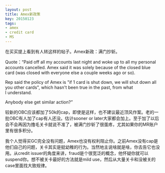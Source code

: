 ```yaml
---
layout: post
title: Amex新政策
key: 20150123
tags:
- amex
- credit card
- MS
---
```


在买买提上看到有人转这样的帖子。Amex新政：满门抄斩。

Quote：“Paid off all my accounts last night and woke up to all my personal accounts cancelled. Amex said it was solely because of the closed blue card (was closed with everyone else a couple weeks ago or so).

Rep said the policy of Amex is "if 1 card is shut down, we will shut down all you other cards", which hasn't been true in the past, from what I understand.

Anybody else get similar action?”

较新的OBC应该都加了50k的cap，即使是这样，也不建议最近顶风作案。老的一批OBC有人加了cap有人还没。估计sooner or later大家都会加上。至于加了以后会不会再因为撸毛关卡就说不准了，被满门抄斩了很蛋疼，尤其如果你的MR账户里有很多积分。

我个人觉得买GC完全没有问题，Amex也没有权利阻止你。之前Amex没有cap是他们自己的问题，关卡其实是挺幼稚的行为。当然地主说啥就是啥，你去告它也没用。从credit issuer的角度来讲，fraud是个很宽泛的概念，他怀疑你就可以suspend你。想不被关卡最好的方法就是mild use，然后从大量关卡和没被关的case里面找大致规律。